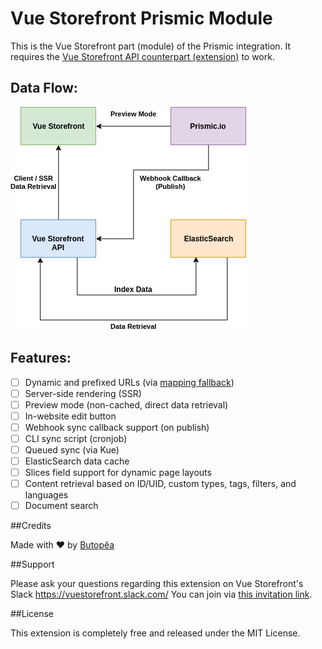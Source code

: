 # Vue Storefront Prismic Module

This is the Vue Storefront part (module) of the Prismic integration. It requires the [Vue Storefront API counterpart (extension)](https://github.com/butopea/prismic-vue-storefront-api) to work.  

## Data Flow:

![](docs/assets/dataflow.png)

## Features:

- [ ] Dynamic and prefixed URLs (via [mapping fallback](https://github.com/kodbruket/vsf-mapping-fallback/))
- [ ] Server-side rendering (SSR)
- [ ] Preview mode (non-cached, direct data retrieval)
- [ ] In-website edit button
- [ ] Webhook sync callback support (on publish)
- [ ] CLI sync script (cronjob)
- [ ] Queued sync (via Kue)
- [ ] ElasticSearch data cache
- [ ] Slices field support for dynamic page layouts
- [ ] Content retrieval based on ID/UID, custom types, tags, filters, and languages
- [ ] Document search

##Credits

Made with ❤ by [Butopêa](https://butopea.com)

##Support

Please ask your questions regarding this extension on Vue Storefront's Slack https://vuestorefront.slack.com/ You can join via [this invitation link]().

##License

This extension is completely free and released under the MIT License.
